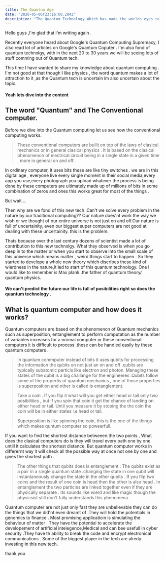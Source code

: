 ```yaml
---
title: The Quantum Age
date: "2020-05-06T23:16:00.284Z"
description: "The Quantum Technology Which has made the worlds eyes to shift towords this new tech."
---
```



Hello guys ,I'm glad that i'm writing again .


Recently everyone heard about Google's Quantum Computing Supremacy,
I also read lot of articles on Google's Quantum Coputer . 
I'm also fond of quantum technolgy, with in the next 20 to 30 years we will be seeing lots of stuff comming out of Quantum tech.


This time I have wanted to share my knowledge about quantum computing .
I'm not good  at that though  I like physics , the word quantum makes a lot of attraction to it ,as the Quantum tech is uncertain im also uncertain about the topic.

#### Yeah lets dive into the content 

## The word "Quantum" and The Conventional computer.


 Before we dive into the Quantum computing let us see how the conventional computing works. 
 >These conventional computers are buillt on top of the laws of clasical mechanics or in general clasical physics . It is based on the clasical phenomenon of electrical circuit being in a single state in a given time , more in general on and off.
 
  In ordinary computer, it  uses bits these are like tiny switches . we are in this digital age , everyone live every single moment in  their social media,every app you use,every photograph you upload whatever the process is being done by these computers are ultimately made up of millions of bits in some combination of zeros and ones this works great for most of the things .
  
But wait ...

Then why are we fond of this new tech .Can't we solve every problem in the nature by our traditional computing??
Our nature does'nt work the way we wish or we thought of our entire universe is not just on and off.Our nature is full of uncertainity, even our biggest super computers are not good at dealing with these uncertainity. this is the problem.


Thats because over the last century dozens of scientist made a lot of contribution to this new technolgy. What they observed is when you go deep in to the matter or when you start to observe into the small scale of this universe which means matter , weird things start to happen . So they started to develope a whole new theory which discribes these kind of wierdness in the nature,it led to start of this quantum technology. One I would like to remember is Max plank .the father of quantum theory/ quantum physics.
#### We can't predict the future our life is full of posibilities right so does the quantum technology .

## What is quantum computer and how does it works?

Quantum computers are based on the phenomenon of Quantum mechanics such as superposition, entanglement to perform computation
as the number of variables increases for a normal computer or these conventional computers it is difficult to process .these can be handled easily by these quantum computers .

>In quantum commputer instead of bits it uses qubits for processing the information the qubits on not just an on and off .qubits are typically subatomic particls like electron and photon.
Managing these states of the qubit is a big challange for the engineeres .Qubits follow some of the propertis of quantum mechanics , one of those properties is superposition and other is called is entanglement.
>
>Take a coin . If you flip it what will you get  either head or tail only two posibilities ,
but if you spin that coin it got the chance of landing on either head or tail. Until you measure it by stoping the the coin the coin will be in either states i.e head or tail.
>
>Superposition is like spinning the coin, this is the one of the things which makes quntum computer so poweerfull.

If you want to find the shortest distance betweeen the two points , What does the clasical computers do is they will travel every path one by one untill it calculates the shortest distance.
But quantum computer works in differernt way it will check all the possible way at once not one by one and gives the shortest path .

>The other things that qubits does is entanglement : The qubits exist as a pair in a single quantum state .changing the state in one qubit will instantaneously change  the state in the other qubits .
If you flip two coins and the result of one coin is head then the other is also head . In entanglement the two particles are linked together even if they are physically separate .
Its sounds like wierd and like magic though the physicsist still don't fully understands this phenomena .


Quantum computer are not just only fast they are unbelievable they can do the things that we did'nt even dreamt of .They will hold the potentials in genomics to finance .
Most promising applicatioin is simulating the behaviour of matter .
They have the potential to accelerate the developement of artificial intelegence,Medical and can bee usefull in cyber security .They have th ability to break the code and encrypt electronical communications .
Some of the biggest player in the tech are alredy investing in this new tech.



thank you.

